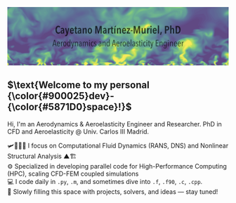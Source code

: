 
![](banner_pic2.png)

## $\text{Welcome to my personal {\color{#900025}dev}-{\color{#5871D0}space}!}$

Hi, I'm an Aerodynamics & Aeroelasticity Engineer and Researcher. PhD in CFD and Aeroelasticity @ Univ. Carlos III Madrid.

🛩️🍃💧💨 I focus on Computational Fluid Dynamics (RANS, DNS) and Nonlinear Structural Analysis ▲🏗️\
⚙️ Specialized in developing parallel code for High-Performance Computing (HPC), scaling CFD-FEM coupled simulations\
💻 I code daily in ```.py```, ```.m```, and sometimes dive into ```.f```, ```.f90```, ```.c```, ```.cpp```.\
📂 Slowly filling this space with projects, solvers, and ideas — stay tuned!

<!--
**cayetanomarmur/cayetanomarmur** is a ✨ _special_ ✨ repository because its `README.md` (this file) appears on your GitHub profile.

Here are some ideas to get you started:

- 🔭 I’m currently working on ...
- 🌱 I’m currently learning ...
- 👯 I’m looking to collaborate on ...
- 🤔 I’m looking for help with ...
- 💬 Ask me about ...
- 📫 How to reach me: ...
- 😄 Pronouns: ...
- ⚡ Fun fact: ...
-->

